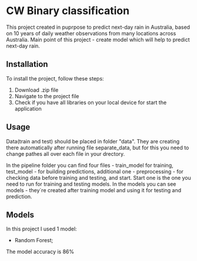 # CW Binary classification

This project created in puprpose to predict next-day rain in Australia, based on 10 years of daily weather observations from many locations across Australia. 
Main point of this project - create model which will help to predict next-day rain.


## Installation

To install the project, follow these steps:

1. Download .zip file
2. Navigate to the project file
3. Check if you have all libraries on your local device for start the application

## Usage

Data(train and test) should be placed in folder "data". They are creating there automatically after running file separate_data, but for this you need to change pathes all over each file in your drectory.

In the pipeline folder you can find four files - train_model for training, test_model - for building predictions, additional one - preprocessing - for checking data before training and testing, and start. Start one is the one you need to run for training and testing models.
In the models you can see models - they`re created after training model and using it for testing and prediction.


## Models

In this project I used 1 model:
- Random Forest;

The model accuracy is 86%